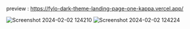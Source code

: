 preview : https://fylo-dark-theme-landing-page-one-kappa.vercel.app/

![Screenshot 2024-02-02 124210](https://github.com/night-sornram/fylo-dark-theme-landing-page/assets/136814474/c06806ac-37c3-4dbb-83e8-b41b80ab0c2b)
![Screenshot 2024-02-02 124224](https://github.com/night-sornram/fylo-dark-theme-landing-page/assets/136814474/de6edd4a-ac72-41fc-91ed-852e7ffde846)
